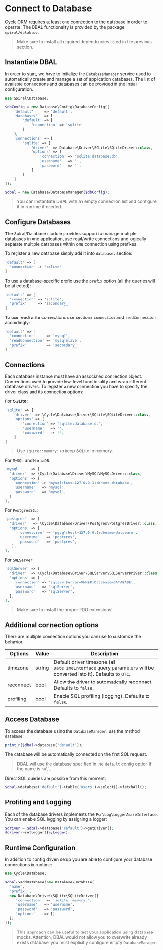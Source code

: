 # Connect to Database
Cycle ORM requires at least one connection to the database in order to operate. The DBAL functionality is
provided by the package `spiral/database`.

> Make sure to install all required dependencies listed in the previous section.

## Instantiate DBAL
In order to start, we have to initialize the `DatabaseManager` service used to automatically create and manage a set of application databases.
The list of available connections and databases can be provided in the initial configuration.

```php
use Spiral\Database;

$dbConfig = new Database\Config\DatabaseConfig([
    'default'     => 'default',
    'databases'   => [
        'default' => [
            'connection' => 'sqlite'
        ]
    ],
    'connections' => [
        'sqlite' => [
            'driver'  => Database\Driver\SQLite\SQLiteDriver::class,
            'options' => [
                'connection' => 'sqlite:database.db',
                'username'   => '',
                'password'   => '',
            ]
        ]
    ]
]);

$dbal = new Database\DatabaseManager($dbConfig);
```

> You can instantiate DBAL with an empty connection list and configure it in runtime if needed.

## Configure Databases
The Spiral/Database module provides support to manage multiple databases in one application, use read/write connections and logically
separate multiple databases within one connection using prefixes.

To register a new database simply add it into `databases` section:

```php
'default' => [
  'connection' => 'sqlite'
]
```

To use a database-specific prefix use the `prefix` option (all the queries will be affected):

```php
'default' => [
  'connection' => 'sqlite',
  'prefix'     => 'secondary_'
]
```

To use read/write connections use sections `connection` and `readConnection` accordingly:

```php
'default' => [
  'connection'     => 'mysql',
  'readConnection' => 'mysqlSlave',
  'prefix'         => 'secondary_'
]
```

## Connections
Each database instance must have an associated connection object. Connections used to provide low-level functionality and wrap
different database drivers. To register a new connection you have to specify the driver class and its connection options:

For **SQLite**:

```php
'sqlite' => [
    'driver'  => \Cycle\Database\Driver\SQLite\SQLiteDriver::class,
    'options' => [
        'connection' => 'sqlite:database.db',
        'username'   => '',
        'password'   => '',
    ]
]
```

> Use `sqlite::memory:` to keep SQLite in memory.

For `MySQL` and `MariaDB`:

```php
'mysql'     => [
  'driver'  => \Cycle\Database\Driver\MySQL\MySQLDriver::class,
  'options' => [
    'connection' => 'mysql:host=127.0.0.1;dbname=database',
    'username'   => 'mysql',
    'password'   => 'mysql',
  ]
],
```

For `PostgresSQL`:

```php
'postgres'  => [
  'driver'   => \Cycle\Database\Driver\Postgres\PostgresDriver::class,
  'options' => [
      'connection' => 'pgsql:host=127.0.0.1;dbname=database',
      'username'   => 'postgres',
      'password'   => 'postgres',
   ],
],
```

For `SQLServer`:

```php
'sqlServer' => [
  'driver'  => \Cycle\Database\Driver\SQLServer\SQLServerDriver::class,
  'options' => [
    'connection' => 'sqlsrv:Server=OWNER;Database=DATABASE',
    'username'   => 'sqlServer',
    'password'   => 'sqlServer',
  ],
],
```
> Make sure to install the proper PDO extensions!

## Additional connection options
There are multiple connection options you can use to customize the behavior.

Options | Value | Description
--- | --- | ---
timezone | string | Default driver timezone (all `DateTimeInterface` query parameters will be converted into it). Defaults to `UTC`.
reconnect | bool | Allow the driver to automatically reconnect. Defaults to `false`.
profiling | bool | Enable SQL profiling (logging). Defaults to `false`.

## Access Database
To access the database using the `DatabaseManager`, use the method `database`:

```php
print_r($dbal->database('default'));
```

The database will be automatically connected on the first SQL request.

> DBAL will use the database specified in the `default` config option if the name is `null`.

Direct SQL queries are possible from this moment:

```php
$dbal->database('default')->table('users')->select()->fetchAll();
```

## Profiling and Logging
Each of the database drivers implements the `Psr\Log\LoggerAwareInterface`. You can enable SQL logging by assigning a logger:

```php
$driver = $dbal->database('default')->getDriver();
$driver->setLogger($myLogger);
```

## Runtime Configuration
In addition to config driven setup you are able to configure your database connections in runtime:

```php
use Cycle\Database;

$dbal->addDatabase(new Database\Database(
  'name',
  'prefix_',
  new Database\Driver\SQLite\SQLiteDriver([
     'connection'  => 'sqlite::memory:',
     'username'   => 'username',
     'password'   => 'password',
     'options'    => []
  ])
));
```

> This approach can be useful to test your application using database mocks. Attention, DBAL would not allow you to overwrite already exists database, you must explicitly configure empty `DatabaseManager`.
